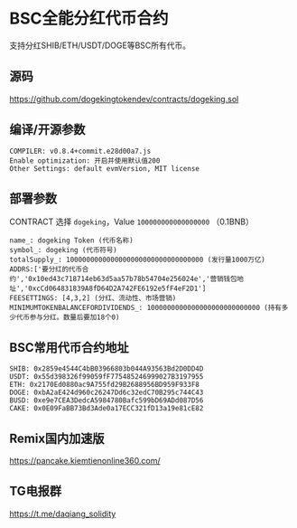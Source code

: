 # BSC全能分红代币合约

支持分红SHIB/ETH/USDT/DOGE等BSC所有代币。



## 源码

https://github.com/dogekingtokendev/contracts/dogeking.sol



## 编译/开源参数

```
COMPILER: v0.8.4+commit.e28d00a7.js
Enable optimization: 开启并使用默认值200
Other Settings: default evmVersion, MIT license
```

## 部署参数

CONTRACT 选择 `dogeking`，Value `100000000000000000` （0.1BNB）

```
name_: dogeking Token (代币名称)
symbol_: dogeking (代币符号)
totalSupply_: 1000000000000000000000000000000000 (发行量1000万亿)
ADDRS:['要分红的代币合约','0x10ed43c718714eb63d5aa57b78b54704e256024e','营销钱包地址','0xcCd064831839A8fD64D2A742FE6192e5fF4eF2D1']
FEESETTINGS: [4,3,2] (分红、流动性、市场营销)
MINIMUMTOKENBALANCEFORDIVIDENDS_: 1000000000000000000000000000 (持有多少代币参与分红。数量后要加18个0)
```

## BSC常用代币合约地址

```
SHIB: 0x2859e4544C4bB03966803b044A93563Bd2D0DD4D
USDT: 0x55d398326f99059fF775485246999027B3197955
ETH: 0x2170Ed0880ac9A755fd29B2688956BD959F933F8
DOGE: 0xbA2aE424d960c26247Dd6c32edC70B295c744C43
BUSD: 0xe9e7CEA3DedcA5984780Bafc599bD69ADd087D56
CAKE: 0x0E09FaBB73Bd3Ade0a17ECC321fD13a19e81cE82
```

## Remix国内加速版

https://pancake.kiemtienonline360.com/

## TG电报群

https://t.me/daqiang_solidity
